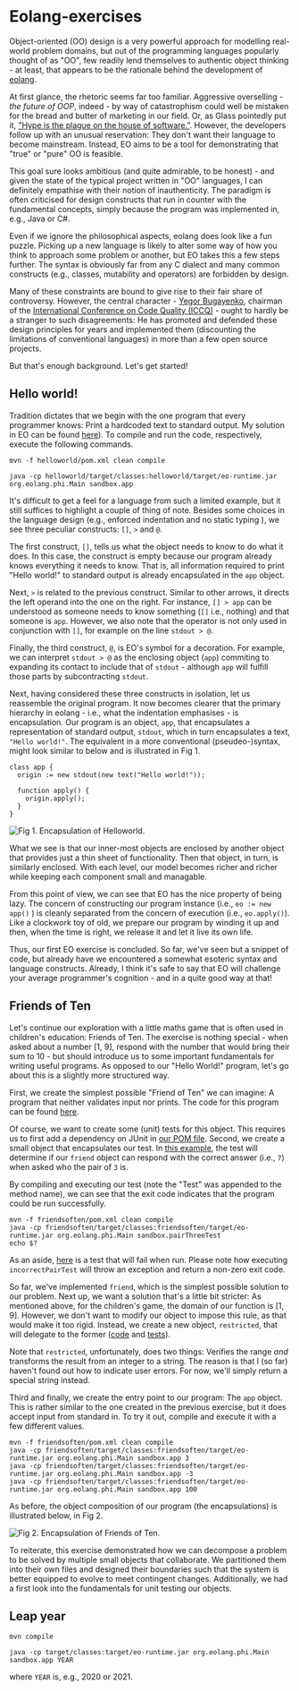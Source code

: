 # Eolang-exercises

Object-oriented (OO) design is a very powerful approach for modelling real-world
problem domains, but out of the programming languages popularly thought of as
"OO", few readily lend themselves to authentic object thinking - at least, that
appears to be the rationale behind the development of
[eolang](https://github.com/cqfn/eo).

At first glance, the rhetoric seems far too familiar. Aggressive overselling -
_the future of OOP_, indeed - by way of catastrophism could well be mistaken 
for the bread and butter of marketing in our field. Or, as Glass pointedly put
it, ["Hype is the plague on the house of software."](https://www.goodreads.com/book/show/83792.Facts_and_Fallacies_of_Software_Engineering).
However, the developers follow up with an unusual reservation: They don't want 
their language to become mainstream. Instead, EO aims to be a tool for
demonstrating that "true" or "pure" OO is feasible.

This goal sure looks ambitious (and quite admirable, to be honest) - and given
the state of the typical project written in "OO" languages, I can definitely
empathise with their notion of inauthenticity. The paradigm is often criticised 
for design constructs that run in counter with the fundamental concepts, simply
because the program was implemented in, e.g., Java or C#.

Even if we ignore the philosophical aspects, eolang does look like a fun
puzzle. Picking up a new language is likely to alter some way of how you think
to approach some problem or another, but EO takes this a few steps further. The
syntax is obviously far from any C dialect and many common constructs (e.g.,
classes, mutability and operators) are forbidden by design.

Many of these constraints are bound to give rise to their fair share of
controversy. However, the central character -
[Yegor Bugayenko](https://www.yegor256.com/about-me.html), chairman of the
[International Conference on Code Quality (ICCQ)](https://www.iccq.ru) - ought
to hardly be a stranger to such disagreements: He has promoted and defended
these design principles for years and implemented them (discounting the
limitations of conventional languages) in more than a few open source projects.

But that's enough background. Let's get started!

## Hello world!

Tradition dictates that we begin with the one program that every programmer
knows: Print a hardcoded text to standard output. My solution in EO can be
found [here](./helloworld/eo/helloworld.eo)).
To compile and run the code, respectively, execute the following commands.

`mvn -f helloworld/pom.xml clean compile`

`java -cp helloworld/target/classes:helloworld/target/eo-runtime.jar org.eolang.phi.Main sandbox.app`

It's difficult to get a feel for a language from such a limited example, but
it still suffices to highlight a couple of thing of note. Besides some choices
in the language design (e.g., enforced indentation and no static typing
), we see three peculiar constructs: `[]`, `>` and `@`.

The first construct, `[]`, tells us what the object needs to know to do what it
does. In this case, the construct is empty because our program already knows
everything it needs to know. That is, all information required to print "Hello
world!" to standard output is already encapsulated in the `app` object.

Next, `>` is related to the previous construct. Similar to other arrows, it
directs the left operand into the one on the right. For instance, `[] > app`
can be understood as someone needs to know something (`[]` i.e., nothing) and
that someone is `app`. However, we also note that the operator is not only used
in conjunction with `[]`, for example on the line `stdout > @`.

Finally, the third construct, `@`, is EO's symbol for a decoration. For
example, we can interpret `stdout > @` as the enclosing object (`app`)
commiting to expanding its contact to include that of `stdout` - although `app`
will fulfill those parts by subcontracting `stdout`.

Next, having considered these three constructs in isolation, let us reassemble
the original program. It now becomes clearer that the primary hierarchy in
eolang - i.e., what the indentation emphasises - is encapsulation. Our program
is an object, `app`, that encapsulates a representation of standard output,
`stdout`, which in turn encapsulates a text, `"Hello world!"`. The equivalent
in a more conventional (pseudeo-)syntax, might look similar to below and is
illustrated in Fig 1.

```
class app {
  origin := new stdout(new text("Hello world!"));

  function apply() {
    origin.apply();
  }
}
```

![](./helloworld/resources/eo.svg "Fig 1. Encapsulation of Helloworld.")

What we see is that our inner-most objects are enclosed by another object that
provides just a thin sheet of functionality. Then that object, in turn, is
similarly enclosed. With each level, our model becomes richer and richer while
keeping each component small and managable.

From this point of view, we can see that EO has the nice property of being
lazy. The concern of constructing our program instance (i.e., `eo := new app()`
) is cleanly separated from the concern of execution (i.e., `eo.apply()`). Like
a clockwork toy of old, we prepare our program by winding it up and then, when
the time is right, we release it and let it live its own life.

Thus, our first EO exercise is concluded. So far, we've seen but a snippet of code, but already have we encountered a somewhat esoteric syntax and language constructs. Already, I think it's safe to say that EO will challenge your average programmer's cognition - and in a quite good way at that!

## Friends of Ten

Let's continue our exploration with a little maths game that is often used in
children's education: Friends of Ten. The exercise is nothing special - when
asked about a number [1, 9], respond with the number that would bring their sum
to 10 - but should introduce us to some important fundamentals for writing
useful programs. As opposed to our "Hello World!" program, let's go about this
is a slightly more structured way.

First, we create the simplest possible "Friend of Ten" we can imagine: A
program that neither validates input nor prints. The code for this program can
be found [here](./friendsoften/eo/friend.eo).

Of course, we want to create some (unit) tests for this object. This requires
us to first add a dependency on JUnit in
[our POM file](friendsoften/pom.xml#L94-L98). Second, we create a small object
that encapsulates our test. In
[this example](./friendsoften/eo/tests/friendTest.eo), the test will determine
if our `friend` object can respond with the correct answer (i.e., `7`) when
asked who the pair of `3` is.

By compiling and executing our test (note the "Test" was appended to the method
name), we can see that the exit code indicates that the program could be run
successfully.

```
mvn -f friendsoften/pom.xml clean compile
java -cp friendsoften/target/classes:friendsoften/target/eo-runtime.jar org.eolang.phi.Main sandbox.pairThreeTest
echo $?
```

As an aside, [here](./friendsoften/eo/tests/faultyTest.eo) is a test that will
fail when run. Please note how executing `incorrectPairTest` will throw an
exception and return a non-zero exit code.

So far, we've implemented `friend`, which is the simplest possible solution to
our problem. Next up, we want a solution that's a little bit stricter: As
mentioned above, for the children's game, the domain of our function is [1, 9].
However, we don't want to modify our object to impose this rule, as that would
make it too rigid. Instead, we create a new object, `restricted`, that will
delegate to the former ([code](./friendsoften/eo/restricted.eo) and
[tests](./friendsoften/eo/tests/restrictedTest.eo)).

Note that `restricted`, unfortunately, does two things: Verifies the range
_and_ transforms the result from an integer to a string. The reason is that I
(so far) haven't found out how to indicate user errors. For now, we'll simply
return a special string instead.

Third and finally, we create the entry point to our program: The `app` object.
This is rather similar to the one created in the previous exercise, but it does
accept input from standard in. To try it out, compile and execute it with a few
different values.

```
mvn -f friendsoften/pom.xml clean compile
java -cp friendsoften/target/classes:friendsoften/target/eo-runtime.jar org.eolang.phi.Main sandbox.app 3
java -cp friendsoften/target/classes:friendsoften/target/eo-runtime.jar org.eolang.phi.Main sandbox.app -3
java -cp friendsoften/target/classes:friendsoften/target/eo-runtime.jar org.eolang.phi.Main sandbox.app 100
```

As before, the object composition of our program (the encapsulations) is
illustrated below, in Fig 2.

![](./friendsoften/resources/eo.svg "Fig 2. Encapsulation of Friends of Ten.")

To reiterate, this exercise demonstrated how we can decompose a problem to be
solved by multiple small objects that collaborate. We partitioned them into
their own files and designed their boundaries such that the system is better
equipped to evolve to meet contingent changes. Additionally, we had a first
look into the fundamentals for unit testing our objects.

## Leap year

`mvn compile`

`java -cp target/classes:target/eo-runtime.jar org.eolang.phi.Main sandbox.app YEAR`

where `YEAR` is, e.g., 2020 or 2021.
